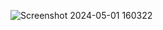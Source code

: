 ![Screenshot 2024-05-01 160322](https://github.com/pushpakumari98/AI-Artificial-Intelligence--projects/assets/153999245/468a661f-be18-4def-826a-5b40c2ef6cc9)
